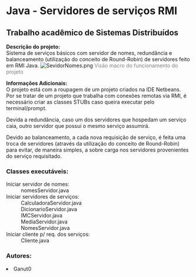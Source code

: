 <h1>Java - Servidores de serviços RMI</h1>
<h2>Trabalho acadêmico de Sistemas Distribuídos</h2>
<b>Descrição do projeto:</b></br>
Sistema de serviços básicos com servidor de nomes, redundância e balanceamento (utilização do conceito de Round-Robin) de servidores feito em RMI Java.
<img src="https://github.com/Ganuto/Java-Servidores-ServicosRMI/blob/master/ServidorNomes.png?raw=true" alt="SevidorNomes.png">
<span style="color:grey">Visão macro do funcionamento do projeto</span>
<p></p>
<b>Informações Adicionais:</b></br>
O projeto está com a roupagem de um projeto criados na IDE Netbeans.<br>
Por se tratar de um projeto que trabalha com conexões remotas via RMI, é necessário criar as classes STUBs caso queira executar pelo terminal/prompt.
<p></p>
Devida a redundância, caso um dos servidores que hospedam um serviço caia, outro servidor que possui o mesmo serviço assumirá.
<p></p>
Devido ao balanceamento, a cada nova requisição de serviço, é feita uma troca de servidores (através da utilização do conceito de Round-Robin)
para evitar, de maneira simples, a sobre carga nos servidores provenientes do serviço requisitado.
<p></p>
<h3>Classes executáveis:</h3>
<dl>
  <dt>Iniciar servidor de nomes:</dt>
  <dd>nomesServidor.java</dd>
  <dt>Iniciar servidores de serviços:</dt>
  <dd>CalculadoraServidor.java</dd>
  <dd>DicionarioServidor.java</dd>
  <dd>IMCServidor.java</dd>
  <dd>MediaServidor.java</dd>
  <dd>NomesServidor.java</dd>                                
  <dt>Iniciar cliente p/ req. dos serviços:</dt>
  <dd>Cliente.java</dd>
</dl>
<h3>Autores:</h3>
<li>Ganut0</li>
